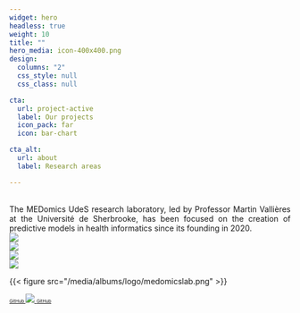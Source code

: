 ```yaml
---
widget: hero
headless: true
weight: 10
title: ""
hero_media: icon-400x400.png
design:
  columns: "2"
  css_style: null
  css_class: null

cta:
  url: project-active
  label: Our projects
  icon_pack: far
  icon: bar-chart

cta_alt:
  url: about
  label: Research areas

---
```

<br>
<div style="text-align: justify;">
The MEDomics UdeS research laboratory, led by Professor Martin Vallières at the Université de Sherbrooke, has been 
focused on the creation of predictive models in health informatics since its founding in 2020.
</div>
<script src="https://kit.fontawesome.com/d1c402c681.js" crossorigin="anonymous"></script>
  
  
  <div class="image">
    <img src="/media/albums/logo/medomicslab.png">
  </div>

  <div class="image">
    <img src="/media/albums/general-images/medomicslab.png">
  </div>

  <div class="image">
    <img src="/media/albums/2022-08-05-mini-putt2/mini-putt-7.png">
  </div>

  <div class="image">
    <img src="/media/albums/2022-10-20-cirius/cirius-all.png">
  </div>

  {{< figure src="/media/albums/logo/medomicslab.png" >}}
  
<div style="text-align: left; white-space: nowrap;">
  <a class="fa-brands fa-square-github fa-2x" href="https://github.com/MEDomics-UdeS" target="_blank" rel="noopener noreferrer">
    <small><small><small> GitHub </small></small></small> 
  </a>
  <a class="medomicslab" href="https://github.com/MEDomics-UdeS" target="_blank" rel="noopener noreferrer">
    <img src="../medomicslab.png">
    <small><small><small> GitHub </small></small></small>
  </a>
  
</div>
<br>
